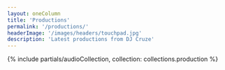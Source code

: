 ```yaml
---
layout: oneColumn
title: 'Productions'
permalink: '/productions/'
headerImage: '/images/headers/touchpad.jpg'
description: 'Latest productions from DJ Cruze'
---
```


{% include partials/audioCollection, collection: collections.production %}
